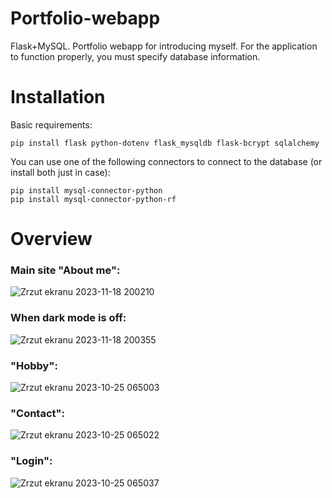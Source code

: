 # Portfolio-webapp
Flask+MySQL. Portfolio webapp for introducing myself. 
For the application to function properly, you must specify database information.

# Installation
Basic requirements:
```
pip install flask python-dotenv flask_mysqldb flask-bcrypt sqlalchemy
```
You can use one of the following connectors to connect to the database (or install both just in case):
```
pip install mysql-connector-python
pip install mysql-connector-python-rf
```
# Overview
### Main site "About me":
![Zrzut ekranu 2023-11-18 200210](https://github.com/sebastianbrzustowicz/Portfolio-webapp/assets/66909222/2fb4ce9e-3d7d-4eb3-b039-b222f36f2671)

### When dark mode is off:
![Zrzut ekranu 2023-11-18 200355](https://github.com/sebastianbrzustowicz/Portfolio-webapp/assets/66909222/48d9e35e-ac32-4f17-a8c4-473e303ea5fd)

### "Hobby":
![Zrzut ekranu 2023-10-25 065003](https://github.com/sebastianbrzustowicz/Portfolio-webapp/assets/66909222/71c258ac-1c41-4334-bd26-91509fea5c1b)

### "Contact":
![Zrzut ekranu 2023-10-25 065022](https://github.com/sebastianbrzustowicz/Portfolio-webapp/assets/66909222/4ace4106-a81e-4892-8d4a-65f4c65bd7b2)

### "Login":
![Zrzut ekranu 2023-10-25 065037](https://github.com/sebastianbrzustowicz/Portfolio-webapp/assets/66909222/7f2eff36-c5fa-4795-b57b-357b74407555)

